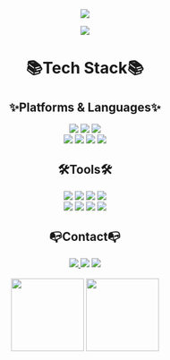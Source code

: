 <div align="center">
<img src="https://capsule-render.vercel.app/api?type=slice&color=auto&height=200&section=header&text=😈Dohee😈&fontSize=90" />
  
  <img src="https://mblogthumb-phinf.pstatic.net/20160702_79/ho809_14674072999699wbAe_GIF/anigif1.gif?type=w2" /><br>

  
<h1>  📚Tech Stack📚 </h1>

<div>
<h2> ✨Platforms & Languages✨</h2>
<img src="https://img.shields.io/badge/JavaScript-F7DF1E?style=plastic&logo=JavaScript&logoColor=white"/> 
<img src="https://img.shields.io/badge/React-61DAFB?style=plastic&logo=React&logoColor=white"/>
<img src="https://img.shields.io/badge/MySQL-4479A1?style=plastic&logo=MySQL&logoColor=white"/> </br>
<img src="https://img.shields.io/badge/Bootstrap-7952B3?style=plastic&logo=Bootstrap&logoColor=white"/>
<img src="https://img.shields.io/badge/Redux-764ABC?style=plastic&logo=Redux&logoColor=white"/>
<img src="https://img.shields.io/badge/Socket.io-010101?style=plastic&logo=Socket.io&logoColor=white"/>
<img src="https://img.shields.io/badge/MUI-007FFF?style=plastic&logo=MUI&logoColor=white"/>  
 

</div>

<div>
<h2> 🛠️Tools🛠️  </h2>
 <img src="https://img.shields.io/badge/Visual Studio Code-007ACC?style=plastic&logo=Visual Studio Code&logoColor=white"/>
 <img src="https://img.shields.io/badge/WebRTC-333333?style=plastic&logo=WebRTC&logoColor=white"/>   
 <img src="https://img.shields.io/badge/GitHub-181717?style=plastic&logo=GitHub&logoColor=white"/>
 <img src="https://img.shields.io/badge/Adobe Photoshop-31A8FF?style=plastic&logo=Adobe Photoshop&logoColor=white"/> <br>
 <img src="https://img.shields.io/badge/Adobe Premiere Pro-9999FF?style=plastic&logo=Adobe Premiere Pro&logoColor=white"/>
 <img src="https://img.shields.io/badge/SketchUp-3167FF?style=plastic&logo=SketchUp&logoColor=white"/> 
 <img src="https://img.shields.io/badge/Autodesk-0696D7?style=plastic&logo=Autodesk&logoColor=white"/>
 <img src="https://img.shields.io/badge/Openlayers-1F6B75?style=plastic&logo=Openlayers&logoColor=white"/>
</div>
  
  <div>
    <h2> 📭Contact📭</h2>
      <a href="https://velog.io/@dolahee"> <img src="https://img.shields.io/badge/Velog-20C997?style=plastic&logo=Velog&logoColor=white"/> </a>
     <img src="https://img.shields.io/badge/Twitter-1DA1F2?style=plastic&logo=Twitter&logoColor=white"/>
     <img src="https://img.shields.io/badge/Discord-5865F2?style=plastic&logo=Discord&logoColor=white"/>
  </div>
<br>
<div>
<img  style="height: 130px;" src="https://github-readme-stats.vercel.app/api?username=dolahee&show_icons=true">
<img style="height: 130px;" src="https://github-readme-stats.vercel.app/api/top-langs/?username=dolahee&layout=compact">
</div>
  
</div>
